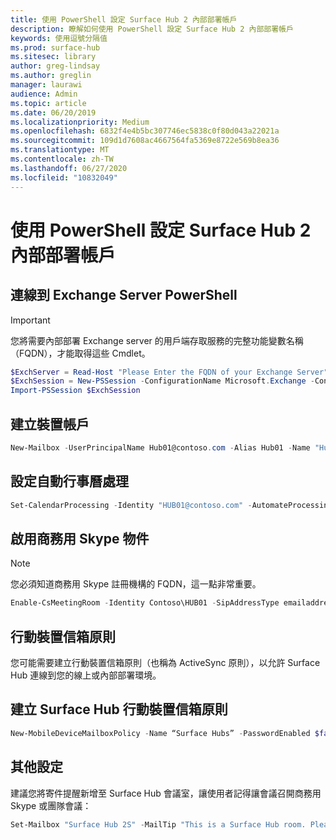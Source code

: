 ```yaml
---
title: 使用 PowerShell 設定 Surface Hub 2 內部部署帳戶
description: 瞭解如何使用 PowerShell 設定 Surface Hub 2 內部部署帳戶
keywords: 使用逗號分隔值
ms.prod: surface-hub
ms.sitesec: library
author: greg-lindsay
ms.author: greglin
manager: laurawi
audience: Admin
ms.topic: article
ms.date: 06/20/2019
ms.localizationpriority: Medium
ms.openlocfilehash: 6832f4e4b5bc307746ec5838c0f80d043a22021a
ms.sourcegitcommit: 109d1d7608ac4667564fa5369e8722e569b8ea36
ms.translationtype: MT
ms.contentlocale: zh-TW
ms.lasthandoff: 06/27/2020
ms.locfileid: "10832049"
---
```

# 使用 PowerShell 設定 Surface Hub 2 內部部署帳戶

## 連線到 Exchange Server PowerShell

> [!IMPORTANT]
> 您將需要內部部署 Exchange server 的用戶端存取服務的完整功能變數名稱（FQDN），才能取得這些 Cmdlet。

```PowerShell
$ExchServer = Read-Host "Please Enter the FQDN of your Exchange Server"
$ExchSession = New-PSSession -ConfigurationName Microsoft.Exchange -ConnectionUri http://$ExchServer/PowerShell/ -Authentication Kerberos -Credential (Get-Credential)
Import-PSSession $ExchSession
```

## 建立裝置帳戶

```PowerShell
New-Mailbox -UserPrincipalName Hub01@contoso.com -Alias Hub01 -Name "Hub 01" -Room -EnableRoomMailboxAccount $true -RoomMailboxPassword (ConvertTo-SecureString -String <password> -AsPlainText -Force)
```

## 設定自動行事曆處理

```PowerShell
Set-CalendarProcessing -Identity "HUB01@contoso.com" -AutomateProcessing AutoAccept -AddOrganizerToSubject $false –AllowConflicts   $false –DeleteComments $false -DeleteSubject $false -RemovePrivateProperty $false -AddAdditionalResponse $true -AdditionalResponse "This room is equipped with a Surface Hub"
```

## 啟用商務用 Skype 物件

> [!NOTE]
> 您必須知道商務用 Skype 註冊機構的 FQDN，這一點非常重要。

```PowerShell
Enable-CsMeetingRoom -Identity Contoso\HUB01 -SipAddressType emailaddress -RegistrarPool SfbIEFE01.contoso.local
```

## 行動裝置信箱原則

您可能需要建立行動裝置信箱原則（也稱為 ActiveSync 原則），以允許 Surface Hub 連線到您的線上或內部部署環境。

## 建立 Surface Hub 行動裝置信箱原則

```PowerShell
New-MobileDeviceMailboxPolicy -Name “Surface Hubs” -PasswordEnabled $false
```

## 其他設定

建議您將寄件提醒新增至 Surface Hub 會議室，讓使用者記得讓會議召開商務用 Skype 或團隊會議：

```PowerShell
Set-Mailbox "Surface Hub 2S" -MailTip "This is a Surface Hub room. Please make sure this is a Microsoft Teams meeting."
```
